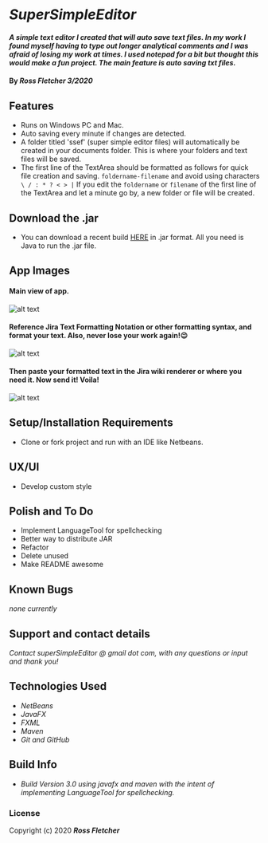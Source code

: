 # _SuperSimpleEditor_

#### _A simple text editor I created that will auto save text files. In my work I found myself having to type out longer analytical comments and I was afraid of losing my work at times. I used notepad for a bit but thought this would make a fun project. The main feature is auto saving txt files._

#### By _**Ross Fletcher 3/2020**_

## Features
  * Runs on Windows PC and Mac.
  * Auto saving every minute if changes are detected.
  * A folder titled 'ssef' (super simple editor files) will automatically be created in your documents folder. This is where your folders and text files will be saved.
  * The first line of the TextArea should be formatted as follows for quick file creation and saving. `foldername-filename` and avoid using characters `\ / : * ? < > |` If you edit the `foldername` or `filename` of the first line of the TextArea and let a minute go by, a new folder or file will be created.

## Download the .jar
  * You can download a recent build <a href="https://1drv.ms/u/s!AneM9LVKuaTEmb1rdkq_jrZP4Y1UHw?e=Y6ntsx" target="_blank">HERE</a> in .jar format. All you need is Java to run the .jar file.

## App Images

#### Main view of app.

![alt text](https://github.com/rossfletcher19/simpleTextEditor/blob/master/src/simpletexteditor/resources/appShot1.gif "Main View of App")

#### Reference Jira Text Formatting Notation or other formatting syntax, and format your text. Also, never lose your work again!:wink:

![alt text](https://github.com/rossfletcher19/simpleTextEditor/blob/master/src/simpletexteditor/resources/appShot2.gif "Reference Jira Text Formatting Notation or other formatting syntax")

#### Then paste your formatted text in the Jira wiki renderer or where you need it. Now send it! Voila!

![alt text](https://github.com/rossfletcher19/simpleTextEditor/blob/master/src/simpletexteditor/resources/appShot3.gif "Then paste your formatted text in the Jira wiki renderer or where you need it. Now send it!")


  
## Setup/Installation Requirements
  * Clone or fork project and run with an IDE like Netbeans.


## UX/UI
  * Develop custom style

## Polish and To Do
  * Implement LanguageTool for spellchecking
  * Better way to distribute JAR
  * Refactor
  * Delete unused
  * Make README awesome

## Known Bugs

_none currently_

## Support and contact details

_Contact superSimpleEditor @ gmail dot com, with any questions or input and thank you!_

## Technologies Used

* _NetBeans_
* _JavaFX_
* _FXML_
* _Maven_
* _Git and GitHub_

## Build Info

* _Build Version 3.0 using javafx and maven with the intent of implementing LanguageTool for spellchecking._

### License

Copyright (c) 2020 **_Ross Fletcher_**
